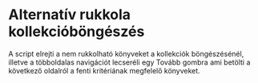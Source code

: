 # Alternatív rukkola kollekcióböngészés

A script elrejti a nem rukkolható könyveket a kollekciók böngészésénél, illetve a többoldalas navigációt lecseréli egy Tovább gombra ami betölti a következő oldalról a fenti kritériának megfelelő könyveket.
